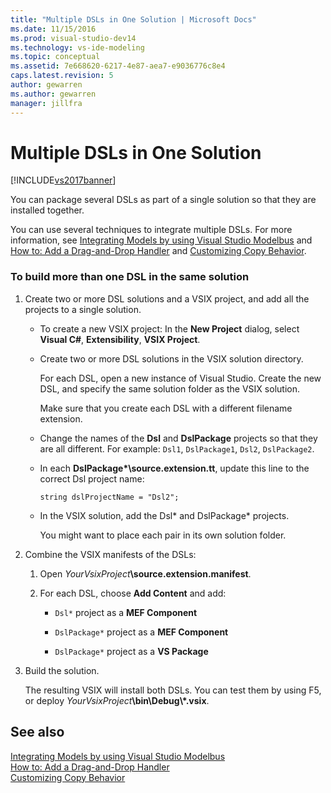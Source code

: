 ```yaml
---
title: "Multiple DSLs in One Solution | Microsoft Docs"
ms.date: 11/15/2016
ms.prod: visual-studio-dev14
ms.technology: vs-ide-modeling
ms.topic: conceptual
ms.assetid: 7e668620-6217-4e87-aea7-e9036776c8e4
caps.latest.revision: 5
author: gewarren
ms.author: gewarren
manager: jillfra
---
```

# Multiple DSLs in One Solution
[!INCLUDE[vs2017banner](../includes/vs2017banner.md)]

You can package several DSLs as part of a single solution so that they are installed together.  
  
 You can use several techniques to integrate multiple DSLs. For more information, see [Integrating Models by using Visual Studio Modelbus](../modeling/integrating-models-by-using-visual-studio-modelbus.md) and [How to: Add a Drag-and-Drop Handler](../modeling/how-to-add-a-drag-and-drop-handler.md) and [Customizing Copy Behavior](../modeling/customizing-copy-behavior.md).  
  
### To build more than one DSL in the same solution  
  
1. Create two or more DSL solutions and a VSIX project, and add all the projects to a single solution.  
  
   - To create a new VSIX project: In the **New Project** dialog, select **Visual C#**, **Extensibility**, **VSIX Project**.  
  
   - Create two or more DSL solutions in the VSIX solution directory.  
  
        For each DSL, open a new instance of Visual Studio. Create the new DSL, and specify the same solution folder as the VSIX solution.  
  
        Make sure that you create each DSL with a different filename extension.  
  
   - Change the names of the **Dsl** and **DslPackage** projects so that they are all different. For example: `Dsl1`, `DslPackage1`, `Dsl2`, `DslPackage2`.  
  
   - In each **DslPackage\*\source.extension.tt**, update this line to the correct Dsl project name:  
  
        `string dslProjectName = "Dsl2";`  
  
   - In the VSIX solution, add the Dsl* and DslPackage\* projects.  
  
        You might want to place each pair in its own solution folder.  
  
2. Combine the VSIX manifests of the DSLs:  
  
   1. Open _YourVsixProject_**\source.extension.manifest**.  
  
   2. For each DSL, choose **Add Content** and add:  
  
       - `Dsl*` project as a **MEF Component**  
  
       - `DslPackage*` project as a **MEF Component**  
  
       - `DslPackage*` project as a **VS Package**  
  
3. Build the solution.  
  
   The resulting VSIX will install both DSLs. You can test them by using F5, or deploy _YourVsixProject_**\bin\Debug\\\*.vsix**.  
  
## See also  
 [Integrating Models by using Visual Studio Modelbus](../modeling/integrating-models-by-using-visual-studio-modelbus.md)   
 [How to: Add a Drag-and-Drop Handler](../modeling/how-to-add-a-drag-and-drop-handler.md)   
 [Customizing Copy Behavior](../modeling/customizing-copy-behavior.md)
